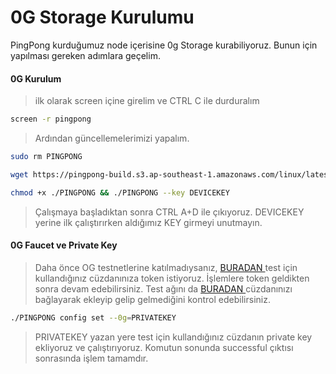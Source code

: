 # 0G Storage Kurulumu

PingPong kurduğumuz node içerisine 0g Storage kurabiliyoruz. Bunun için yapılması gereken adımlara geçelim.

#### 0G Kurulum

> ilk olarak screen içine girelim ve CTRL C ile durduralım

```bash
screen -r pingpong
```

> Ardından güncellemelerimizi yapalım.

```bash
sudo rm PINGPONG

wget https://pingpong-build.s3.ap-southeast-1.amazonaws.com/linux/latest/PINGPONG

chmod +x ./PINGPONG && ./PINGPONG --key DEVICEKEY
```

> Çalışmaya başladıktan sonra CTRL A+D ile çıkıyoruz. DEVICEKEY yerine ilk çalıştırırken aldığımız KEY girmeyi unutmayın.

#### 0G Faucet ve Private Key

> Daha önce OG testnetlerine katılmadıysanız, [BURADAN ](https://faucet.0g.ai/)test için kullandığınız cüzdanınıza token istiyoruz. İşlemlere token geldikten sonra devam edebilirsiniz.  Test ağını da [BURADAN ](https://storagescan-newton.0g.ai/)cüzdanınızı bağlayarak ekleyip gelip gelmediğini kontrol edebilirsiniz.

```bash
./PINGPONG config set --0g=PRIVATEKEY
```

> PRIVATEKEY yazan yere test için kullandığınız cüzdanın private key ekliyoruz ve çalıştırıyoruz. Komutun sonunda successful  çıktısı sonrasında işlem tamamdır.

